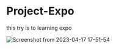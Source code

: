# Project-Expo
this try is to learning expo

![Screenshot from 2023-04-17 17-51-54](https://user-images.githubusercontent.com/100486080/232482600-5907fcd9-51e1-4512-8612-f5d0a0bd5fe9.png)
